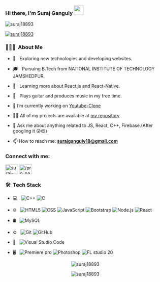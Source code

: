 ### Hi there, I'm Suraj Ganguly <img src="https://raw.githubusercontent.com/iampavangandhi/iampavangandhi/master/gifs/Hi.gif" width="30px">


<p align="left"> <img src="https://komarev.com/ghpvc/?username=suraj18893&label=Profile%20views&color=0e75b6&style=flat" alt="suraj18893" /> </p>

<p align="left"> <a href="https://github.com/ryo-ma/github-profile-trophy"><img src="https://github-profile-trophy.vercel.app/?username=suraj18893&theme=onedark" alt="suraj18893" /></a> </p>


<h3> 👨🏻‍💻 &nbsp;About Me </h3>

- 🤔 &nbsp; Exploring new technologies and developing websites.

- 🎓 &nbsp; Pursuing B.Tech from NATIONAL INSTITUTE OF TECHNOLOGY JAMSHEDPUR.
<!-- - 💼 &nbsp; Working as a Business Development Associate at VirtuBox InfoTech Private Limited. -->
- 🌱 &nbsp; Learning more about React.js and React-Native.

- 🎸 &nbsp; Plays guitar and produces music in my free time.

- 🔭 I’m currently working on [Youtube-Clone](https://github.com/Suraj18893/You-Tube-Clone)

- 👨‍💻 All of my projects are available at [my repository](https://github.com/Suraj18893?tab=repositories)

- 💬 Ask me about anything related to JS, React, C++, Firebase.(After googling it 😜😌)

- 📫 How to reach me: **surajganguly18@gmail.com**



<h3 align="left">Connect with me:</h3>
<p align="left">
<a href="https://www.linkedin.com/in/suraj-ganguly-240507212/" target="blank"><img align="center" src="https://raw.githubusercontent.com/rahuldkjain/github-profile-readme-generator/master/src/images/icons/Social/linked-in-alt.svg" alt="suraj-ganguly-240507212" height="30" width="40" /></a>
<a href="https://www.instagram.com/pro_panda_18/" target="blank"><img align="center" src="https://raw.githubusercontent.com/rahuldkjain/github-profile-readme-generator/master/src/images/icons/Social/instagram.svg" alt="/pro_panda_18" height="30" width="40" /></a>

<h3> 🛠 &nbsp;Tech Stack</h3>

- 💻 &nbsp;
  ![C++](https://img.shields.io/badge/-C++-333333?style=flat&logo=C%2B%2B&logoColor=00599C)
  ![C](https://img.shields.io/badge/-C-333333?style=flat&logo=C%2B%2B&logoColor=00599C)
  
- 🌐 &nbsp;
  ![HTML5](https://img.shields.io/badge/-HTML5-333333?style=flat&logo=HTML5)
  ![CSS](https://img.shields.io/badge/-CSS-333333?style=flat&logo=CSS3&logoColor=1572B6)
  ![JavaScript](https://img.shields.io/badge/-JavaScript-333333?style=flat&logo=javascript)
  ![Bootstrap](https://img.shields.io/badge/-Bootstrap-333333?style=flat&logo=bootstrap&logoColor=563D7C)
  ![Node.js](https://img.shields.io/badge/-Node.js-333333?style=flat&logo=node.js)
  ![React](https://img.shields.io/badge/-React-333333?style=flat&logo=react)
- 🛢 &nbsp;
  ![MySQL](https://img.shields.io/badge/-MySQL-333333?style=flat&logo=mysql)
- ⚙️ &nbsp;
  ![Git](https://img.shields.io/badge/-Git-333333?style=flat&logo=git)
  ![GitHub](https://img.shields.io/badge/-GitHub-333333?style=flat&logo=github)
- 🔧 &nbsp;
  ![Visual Studio Code](https://img.shields.io/badge/-Visual%20Studio%20Code-333333?style=flat&logo=visual-studio-code&logoColor=007ACC)

- 🖥 &nbsp;
  ![Premiere pro](https://img.shields.io/badge/-Premiere%20pror-333333?style=flat&logo=adobe-premiere%20pro)
  ![Photoshop](https://img.shields.io/badge/-Photoshop-333333?style=flat&logo=adobe-photoshop)
  ![FL studio 20](https://img.shields.io/badge/-Fl%20studio%2020-333333?style=flat&logo=Fl%20studio%2020)



<p align="center"><img src="https://github-readme-stats.vercel.app/api?username=suraj18893&show_icons=true&locale=en&count_private=true&theme=dark" alt="suraj18893" /></p>

<p align="center"> <img src="https://github-readme-streak-stats.herokuapp.com/?user=suraj18893&theme=dark" alt="suraj18893" /> </p>
